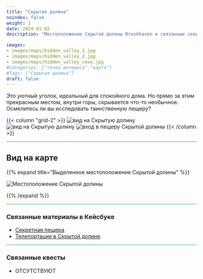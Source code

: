 ```yaml
---
title: "Скрытая долина"
noindex: false
weight: 1
date: 2024-01-02
description: "Местоположение Скрытой долины Brookhaven и связанные секреты"

images:
- images/maps/hidden_valley_1.jpg
- images/maps/hidden_valley_2.jpg
- images/maps/hidden_valley_cave.jpg
#Categories: ["точка интереса","карта"]
#Tags: ["Скрытая долина"]
draft: false
--- 
```


Это уютный уголок, идеальный для спокойного дома. Но прямо за этим прекрасным местом, внутри горы, скрывается что-то необычное. Осмелитесь ли вы исследовать таинственную пещеру?

{{< column "grid-2" >}}
![вид на Скрытую долину](/images/maps/hidden_valley_1.jpg)
![вид на Скрытую долину](/images/maps/hidden_valley_2.jpg)
![вход в пещеру Скрытой долины](/images/maps/hidden_valley_cave.jpg)
{{< /column >}}


<hr style="background-color: #28b44c" size=8>

## Вид на карте

{{% expand title="Выделенное местоположение Скрытой долины" %}}

![Местоположение Скрытой долины](/images/maps/hidden-valley.webp)

{{% /expand %}}

<hr style="background-color: #28b44c" size=8>

### Связанные материалы в Кейсбуке

- [Секретная пещера](/casebook/interesting/hidden_valley_cave/)
- [Телепортация в Скрытой долине](/casebook/interesting/teleporting/#точка-телепортации-в-секретной-долине)

<hr style="background-color: #28b44c" size=8>

### Связанные квесты

- ОТСУТСТВУЮТ
